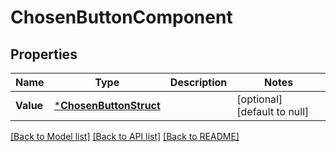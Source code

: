 # ChosenButtonComponent

## Properties
Name | Type | Description | Notes
------------ | ------------- | ------------- | -------------
**Value** | [***ChosenButtonStruct**](chosen_button_struct.md) |  | [optional] [default to null]

[[Back to Model list]](../README.md#documentation-for-models) [[Back to API list]](../README.md#documentation-for-api-endpoints) [[Back to README]](../README.md)


